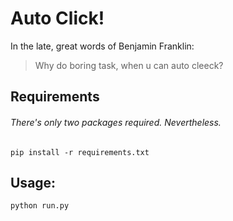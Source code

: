 # Auto Click!

In the late, great words of Benjamin Franklin:

> Why do boring task, when u can auto cleeck?

## Requirements

###### There's only two packages required. Nevertheless.

`pip install -r requirements.txt`

## Usage:

`python run.py`